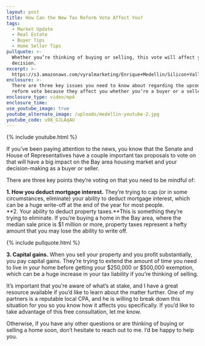 ```yaml
---
layout: post
title: How Can the New Tax Reform Vote Affect You?
tags:
  - Market Update
  - Real Estate
  - Buyer Tips
  - Home Seller Tips
pullquote: >-
  Whether you’re thinking of buying or selling, this vote will affect your
  decision.
excerpt: >-
  https://s3.amazonaws.com/vyralmarketing/Enrique+Medellin/Silicon+Valley+Real+Estate-+How+Can+the+New+Tax+Reform+Vote+Affect+You%253F.mp4
enclosure: >-
  There are three key issues you need to know about regarding the upcoming tax
  reform vote because they affect you whether you’re a buyer or a seller.
enclosure_type: video/mp4
enclosure_time:
use_youtube_image: true
youtube_alternate_image: /uploads/medellin-youtube-2.jpg
youtube_code: u98_GJLAqAU
---
```



{% include youtube.html %}

If you’ve been paying attention to the news, you know that the Senate and House of Representatives have a couple important tax proposals to vote on that will have a big impact on the Bay area housing market and your decision-making as a buyer or seller.

There are three key points they’re voting on that you need to be mindful of:

**1. How you deduct mortgage interest.** They’re trying to cap (or in some circumstances, eliminate) your ability to deduct mortgage interest, which can be a huge write-off at the end of the year for most people.<br>**2. Your ability to deduct property taxes.**This is something they’re trying to eliminate. If you’re buying a home in the Bay area, where the median sale price is $1 million or more, property taxes represent a hefty amount that you may lose the ability to write off.

{% include pullquote.html %}

**3. Capital gains.** When you sell your property and you profit substantially, you pay capital gains. They’re trying to extend the amount of time you need to live in your home before getting your $250,000 or $500,000 exemption, which can be a huge increase in your tax liability if you’re thinking of selling.

It’s important that you’re aware of what’s at stake, and I have a great resource available if you’d like to learn about the matter further. One of my partners is a reputable local CPA, and he is willing to break down this situation for you so you know how it affects you specifically. If you’d like to take advantage of this free consultation, let me know.

Otherwise, if you have any other questions or are thinking of buying or selling a home soon, don’t hesitate to reach out to me. I’d be happy to help you.